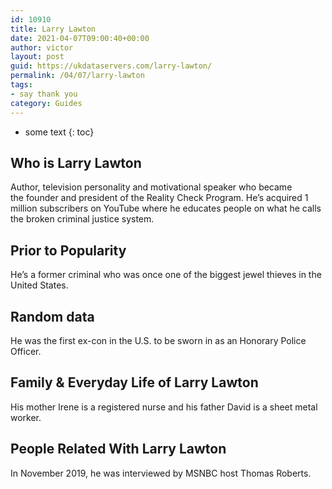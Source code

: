 ```yaml
---
id: 10910
title: Larry Lawton
date: 2021-04-07T09:00:40+00:00
author: victor
layout: post
guid: https://ukdataservers.com/larry-lawton/
permalink: /04/07/larry-lawton
tags:
- say thank you
category: Guides
---
```


* some text
{: toc}


## Who is Larry Lawton



Author, television personality and motivational speaker who became the founder and president of the Reality Check Program. He&#8217;s acquired 1 million subscribers on YouTube where he educates people on what he calls the broken criminal justice system.

                
                
                
## Prior to Popularity



He&#8217;s a former criminal who was once one of the biggest jewel thieves in the United States.

                
                
                
## Random data



He was the first ex-con in the U.S. to be sworn in as an Honorary Police Officer.

                
                
                
## Family & Everyday Life of Larry Lawton



His mother Irene is a registered nurse and his father David is a sheet metal worker.

                
                
                
## People Related With Larry Lawton



In November 2019, he was interviewed by MSNBC host Thomas Roberts.

                
              
            
          
          
          